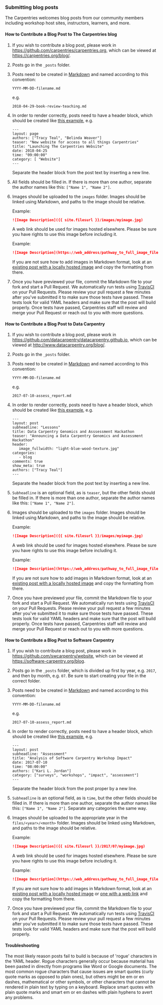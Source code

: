 ### Submitting blog posts 

The Carpentries welcomes blog posts from our community members including workshop host sites, instructors, learners, and more.

#### How to Contribute a Blog Post to The Carpentries blog

1.  If you wish to contribute a blog post,
    please work in <https://github.com/carpentries/carpentries.org>,
    which can be viewed at <https://carpentries.org/blog/>.
    
1.  Posts go in the `_posts` folder. 
    
1.  Posts need to be created in [Markdown](https://guides.github.com/features/mastering-markdown/) and named 
    according to this convention:
    
    `YYYY-MM-DD-filename.md`
    
    e.g. 
    
    `2018-04-29-book-review-teaching.md`
    
1.  In order to render correctly, posts need to have a header block, which should be created like [this example](https://raw.githubusercontent.com/carpentries/carpentries.org/gh-pages/_posts/2018/04/2018-04-25-website-launch.md), e.g.

    ```
    ---
    layout: page
    authors: ["Tracy Teal", "Belinda Weaver"]
    teaser: "New website for access to all things Carpentries"
    title: "Launching The Carpentries Website"
    date: 2018-04-25
    time: "09:00:00"
    category: [ "Website"]
    ---
    ```

    Separate the header block from the post text by inserting a new line. 
    
1.  All fields should be filled in. If there is more than one author, separate the author names like this: `["Name 1", "Name 2"]`. 
    
1.  Images should be uploaded to the `images` folder. Images should be linked using Markdown, and paths to the image should be relative. 
    
    Example: 
    ```md
    ![Image Description]({{ site.filesurl }}/images/myimage.jpg)
    ```
    A web link should be used for images hosted elsewhere. Please be sure you have rights to use this image before including it.

    Example: 
    ```md
    ![Image Description](https://web_address/pathway_to_full_image_filename)
    ```
    
    If you are not sure how to add images in Markdown format, look at an [existing post with a locally hosted image](https://raw.githubusercontent.com/datacarpentry/datacarpentry.github.io/master/_posts/2017-12-19-frb_carpentry.md) and copy the formatting from there.
    
1. Once you have previewed your file, commit the Markdown file to your fork and start a Pull Request. We automatically run tests using [TravisCI](https://travis-ci.org/) on your Pull Requests. Please review your pull request a few minutes after you've submitted it to make sure those tests have passed. These tests look for valid YAML headers and make sure that the post will build properly. Once tests have passed, Carpentries staff will review and merge your Pull Request or reach out to you with more questions.

#### How to Contribute a Blog Post to Data Carpentry

1.  If you wish to contribute a blog post,
    please work in <https://github.com/datacarpentry/datacarpentry.github.io>,
    which can be viewed at <http://www.datacarpentry.org/blog/>.
    
1.  Posts go in the `_posts` folder. 
    
1.  Posts need to be created in [Markdown](https://guides.github.com/features/mastering-markdown/) and named 
    according to this convention:
    
    `YYYY-MM-DD-filename.md`
    
    e.g. 
    
    `2017-07-10-assess_report.md`
    
1.  In order to render correctly, posts need to have a header block, which should be created like [this example](https://raw.githubusercontent.com/datacarpentry/datacarpentry.github.io/master/_posts/2015-01-23-genomics-hackathon.md), e.g.

    ```
    ---
    layout: post
    subheadline: "Lessons"
    title: Data Carpentry Genomics and Asssessment Hackathon
    teaser: "Announcing a Data Carpentry Genomics and Assessment Hackathon"
    header:
       image_fullwidth: "light-blue-wood-texture.jpg"
    categories:
       - blog
    comments: true
    show_meta: true
    authors: ["Tracy Teal"]
    ---
    ```

    Separate the header block from the post text by inserting a new line. 
    
1.  `Subheadline` is an optional field, as is `teaser`, but the other fields should be filled in. If there is more than one author, separate the author names like this: `["Name 1", "Name 2"]`. 
    
1.  Images should be uploaded to the `images` folder. Images should be linked using Markdown, and paths to the image should be relative. 
    
    Example: 
    ```md
    ![Image Description]({{ site.filesurl }}/images/myimage.jpg)
    ```
    A web link should be used for images hosted elsewhere. Please be sure you have rights to use this image before including it.

    Example: 
    ```md
    ![Image Description](https://web_address/pathway_to_full_image_filename)
    ```
    
    If you are not sure how to add images in Markdown format, look at an [existing post with a locally hosted image](https://raw.githubusercontent.com/datacarpentry/datacarpentry.github.io/master/_posts/2017-12-19-frb_carpentry.md) and copy the formatting from there.
    
1. Once you have previewed your file, commit the Markdown file to your fork and start a Pull Request. We automatically run tests using [TravisCI](https://travis-ci.org/) on your Pull Requests. Please review your pull request a few minutes after you've submitted it to make sure those tests have passed. These tests look for valid YAML headers and make sure that the post will build properly. Once tests have passed, Carpentries staff will review and merge your Pull Request or reach out to you with more questions.



#### How to Contribute a Blog Post to Software Carpentry

1.  If you wish to contribute a blog post,
    please work in <https://github.com/swcarpentry/website>,
    which can be viewed at <https://software-carpentry.org/blog>.
    
1.  Posts go in the `_posts` folder, which is divided up first by year,  e.g. `2017`, and then by month, e.g. `07`. Be sure to start creating your file in the correct folder. 
    
1.  Posts need to be created in [Markdown](https://guides.github.com/features/mastering-markdown/) and named according to this convention:
    
    `YYYY-MM-DD-filename.md`
    
    e.g. 
    
    `2017-07-10-assess_report.md`
    
1.  In order to render correctly, posts need to have a header block, which should be created like [this example](https://raw.githubusercontent.com/swcarpentry/website/gh-pages/_posts/2017/06/2017-06-19-mqu-ttt.md), e.g.

    ```
    ---
    layout: post
    subheadline: "Assessment"
    title: "Analysis of Software Carpentry Workshop Impact"
    date: 2017-07-10
    time: "08:00:00"
    authors: ["Kari L. Jordan"]
    category: ["surveys", "workshops", "impact", "assessment"]
    ---
    ```

    Separate the header block from the post proper by a new line. 
    
1.  `Subheadline` is an optional field, as is `time`, but the other fields should be filled in. If there is more than one author, separate the author names like this: `["Name 1", "Name 2"]`. Separate any categories the same way.
    
1.  Images should be uploaded to the appropriate year in the `files/<year>/<month>` folder. Images should be linked using Markdown, and paths to the image should be relative. 
    
    Example: 
    
    ```md
    ![Image Description]({{ site.filesurl }}/2017/07/myimage.jpg)
    ```
    
    A web link should be used for images hosted elsewhere. Please be sure you have rights to use this image before including it.

    Example: 
    
    ```md
    ![Image Description](https://web_address/pathway_to_full_image_filename)
    ```
    
    If you are not sure how to add images in Markdown format, look at an [existing post with a locally hosted image](https://raw.githubusercontent.com/swcarpentry/website/gh-pages/_posts/2017/06/2017-06-19-mqu-ttt.md) or [one with a web link](https://raw.githubusercontent.com/swcarpentry/website/gh-pages/_posts/2017/07/2017-07-10-assess_report.md) and copy the formatting from there.
    
7.  Once you have previewed your file, commit the Markdown file to your fork and start a Pull Request. We automatically run tests using [TravisCI](https://travis-ci.org/) on your Pull Requests. Please review your pull request a few minutes after you've submitted it to make sure those tests have passed. These tests look for valid YAML headers and make sure that the post will build properly.

#### Troubleshooting

The most likely reason posts fail to build is because of 'rogue' characters in the YAML header. Rogue characters generally occur because material has been pasted in directly from programs like Word or Google documents. The most common rogue characters that cause issues are smart quotes (curly quote marks as opposed to plain ones), but others might be em or en dashes, mathematical or other symbols, or other characters that cannot be rendered in plain text by typing on a keyboard. Replace smart quotes with plain quote marks and smart em or en dashes with plain hyphens to avert any problems.

